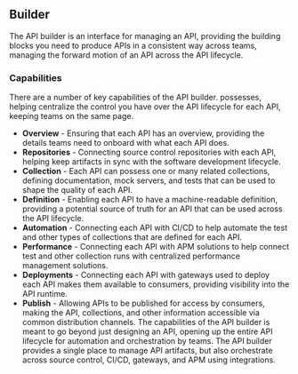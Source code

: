 ## Builder 
The API builder is an interface for managing an API, providing the building blocks you need to produce APIs in a consistent way across teams, managing the forward motion of an API across the API lifecycle. 

### Capabilities 
There are a number of key capabilities of the API builder. possesses, helping centralize the control you have over the API lifecycle for each API, keeping teams on the same page. 

- **Overview** - Ensuring that each API has an overview, providing the details teams need to onboard with what each API does. 
- **Repositories** - Connecting source control repositories with each API, helping keep artifacts in sync with the software development lifecycle. 
- **Collection** - Each API can possess one or many related collections, defining documentation, mock servers, and tests that can be used to shape the quality of each API. 
- **Definition** - Enabling each API to have a machine-readable definition, providing a potential source of truth for an API that can be used across the API lifecycle. 
- **Automation** - Connecting each API with CI/CD to help automate the test and other types of collections that are defined for each API. 
- **Performance** - Connecting each API with APM solutions to help connect test and other collection runs with centralized performance management solutions. 
- **Deployments** - Connecting each API with gateways used to deploy each API makes them available to consumers, providing visibility into the API runtime. 
- **Publish** - Allowing APIs to be published for access by consumers, making the API, collections, and other information accessible via common distribution channels. 
The capabilities of the API builder is meant to go beyond just designing an API, opening up the entire API lifecycle for automation and orchestration by teams. 
The API builder provides a single place to manage API artifacts, but also orchestrate across source control, CI/CD, gateways, and APM using integrations. 
